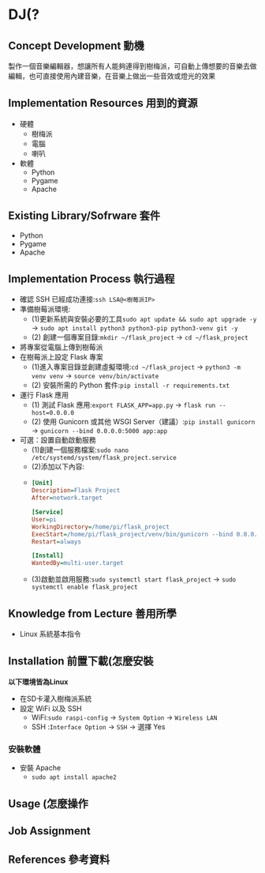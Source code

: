 # DJ(?
## Concept Development 動機
製作一個音樂編輯器，想讓所有人能夠連得到樹梅派，可自動上傳想要的音樂去做編輯，也可直接使用內建音樂，在音樂上做出一些音效或燈光的效果

## Implementation Resources 用到的資源
- 硬體
  - 樹梅派
  - 電腦
  - 喇叭
- 軟體
  - Python
  - Pygame
  - Apache

## Existing Library/Sofrware 套件
- Python
- Pygame
- Apache

## Implementation Process 執行過程
- 確認 SSH 已經成功連接:`ssh LSA@<樹莓派IP>`
- 準備樹莓派環境:
  - (1)更新系統與安裝必要的工具`sudo apt update && sudo apt upgrade -y` -> `sudo apt install python3 python3-pip python3-venv git -y`
  - (2) 創建一個專案目錄:`mkdir ~/flask_project` -> `cd ~/flask_project`
- 將專案從電腦上傳到樹莓派
- 在樹莓派上設定 Flask 專案
  - (1)進入專案目錄並創建虛擬環境:`cd ~/flask_project` -> `python3 -m venv venv` -> `source venv/bin/activate`
  - (2) 安裝所需的 Python 套件:`pip install -r requirements.txt`
- 運行 Flask 應用
  - (1) 測試 Flask 應用:`export FLASK_APP=app.py` -> `flask run --host=0.0.0.0`
  - (2) 使用 Gunicorn 或其他 WSGI Server（建議）:`pip install gunicorn` -> `gunicorn --bind 0.0.0.0:5000 app:app`
- 可選：設置自動啟動服務
  - (1)創建一個服務檔案:`sudo nano /etc/systemd/system/flask_project.service`
  - (2)添加以下內容:
  - ```ini
    [Unit]
    Description=Flask Project
    After=network.target
    
    [Service]
    User=pi
    WorkingDirectory=/home/pi/flask_project
    ExecStart=/home/pi/flask_project/venv/bin/gunicorn --bind 0.0.0.0:5000 app:app
    Restart=always
    
    [Install]
    WantedBy=multi-user.target
    ```
  - (3)啟動並啟用服務:`sudo systemctl start flask_project` -> `sudo systemctl enable flask_project`

## Knowledge from Lecture 善用所學
- Linux 系統基本指令

## Installation 前置下載(怎麼安裝
**以下環境皆為Linux**
- 在SD卡灌入樹梅派系統
- 設定 WiFi 以及 SSH
  - WiFi:`sudo raspi-config` -> `System Option` -> `Wireless LAN`
  - SSH :`Interface Option` -> `SSH` -> 選擇 Yes

 ### 安裝軟體
- 安裝 Apache
  - `sudo apt install apache2`

## Usage (怎麼操作

## Job Assignment

## References 參考資料

